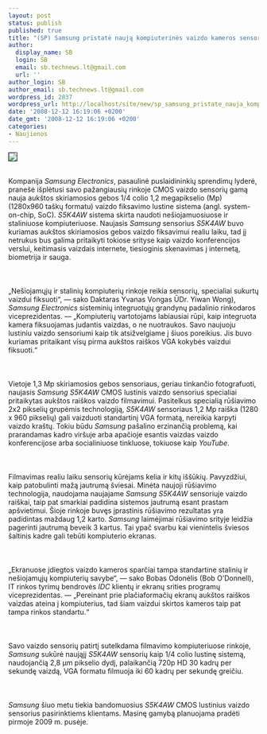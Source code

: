 ```yaml
---
layout: post
status: publish
published: true
title: "(SP) Samsung pristatė naują kompiuterinės vaizdo kameros sensorių"
author:
  display_name: SB
  login: SB
  email: sb.technews.lt@gmail.com
  url: ''
author_login: SB
author_email: sb.technews.lt@gmail.com
wordpress_id: 2837
wordpress_url: http://localhost/site/new/sp_samsung_pristate_nauja_kompiuterines_vaizdo_kameros_sensoriu/
date: '2008-12-12 16:19:06 +0200'
date_gmt: '2008-12-12 16:19:06 +0200'
categories:
- Naujienos
---
```

<div class="imgright"><img src="http://tbn0.google.com/images?q=tbn:XQxcUubrDWnr3M:http://www.textually.org/picturephoning/archives/images/set3/samsung_logo.jpg" border="1"></div>
<p><br>Kompanija <i>Samsung Electronics</i>, pasaulinė puslaidininkių sprendimų lyderė, pranešė išplėtusi savo pažangiausių rinkoje CMOS vaizdo sensorių gamą nauja aukštos skiriamosios gebos 1/4 colio 1,2 megapikselio (Mp) (1280x960 taškų formatu) vaizdo fiksavimo lustine sistema (angl. system-on-chip, SoC). <i>S5K4AW</i> sistema skirta naudoti nešiojamuosiuose ir staliniuose kompiuteriuose. Naujasis <i>Samsung</i> sensorius <i>S5K4AW</i> buvo kuriamas aukštos skiriamosios gebos vaizdo fiksavimui realiu laiku, tad jį netrukus bus galima pritaikyti tokiose srityse kaip vaizdo konferencijos verslui, keitimasis vaizdais internete, tiesioginis skenavimas į internetą, biometrija ir sauga.<br />
<br><br />
<br>„Nešiojamųjų ir stalinių kompiuterių rinkoje reikia sensorių, specialiai sukurtų vaizdui fiksuoti“, — sako Daktaras Yvanas Vongas ŪDr. Yiwan Wong), <i>Samsung Electronics</i> sisteminių integruotųjų grandynų padalinio rinkodaros viceprezidentas. — „Kompiuterių vartotojams labiausiai rūpi, kaip integruota kamera fiksuojamas judantis vaizdas, o ne nuotraukos. Savo naujuoju lustiniu vaizdo sensoriumi kaip tik atsižvelgiame į šiuos poreikius. Jis buvo kuriamas pritaikant visų pirma aukštos raiškos VGA kokybės vaizdui fiksuoti.“<br />
<br><br />
<br>Vietoje 1,3 Mp skiriamosios gebos sensoriaus, geriau tinkančio fotografuoti, naujasis <i>Samsung S5K4AW</i> CMOS lustinis vaizdo sensorius specialiai pritaikytas aukštos raiškos vaizdo filmavimui. Pasitelkus specialią rūšiavimo 2x2 pikselių grupėmis technologiją, <i>S5K4AW</i> sensoriaus 1,2 Mp raiška (1280 x 960 pikselių) gali vaizduoti standartinį VGA formatą, nereikia karpyti vaizdo kraštų. Tokiu būdu <i>Samsung</i> pašalino erzinančią problemą, kai prarandamas kadro viršuje arba apačioje esantis vaizdas vaizdo konferencijose arba socialiniuose tinkluose, tokiuose kaip <i>YouTube</i>.<br />
<br><br />
<br>Filmavimas realiu laiku sensorių kūrėjams kelia ir kitų iššūkių. Pavyzdžiui, kaip patobulinti mažą jautrumą šviesai. Minėta naujoji rūšiavimo technologija, naudojama naujajame <i>Samsung S5K4AW</i> sensoriuje vaizdo raiškai, taip pat smarkiai padidina sistemos jautrumą esant prastam apšvietimui. Šioje rinkoje buvęs įprastinis rūšiavimo rezultatas yra padidintas maždaug 1,2 karto. <i>Samsung</i> laimėjimai rūšiavimo srityje leidžia pagerinti jautrumą beveik 3 kartus. Tai ypač svarbu kai vienintelis šviesos šaltinis kadre gali tebūti kompiuterio ekranas.<br />
<br><br />
<br>„Ekranuose įdiegtos vaizdo kameros sparčiai tampa standartine stalinių ir nešiojamųjų kompiuterių savybe“, — sako Bobas Odonėlis (Bob O’Donnell), IT rinkos tyrimų bendrovės <i>IDC</i> klientų ir ekranų srities programų viceprezidentas. — „Pereinant prie plačiaformačių ekranų aukštos raiškos vaizdas ateina į kompiuterius, tad šiam vaizdui skirtos kameros taip pat tampa rinkos standartu.“<br />
<br><br />
<br>Savo vaizdo sensorių patirtį sutelkdama filmavimo kompiuteriuose rinkoje, <i>Samsung</i> sukūrė naująjį <i>S5K4AW</i> sensorių kaip 1/4 colio lustinę sistemą, naudojančią 2,8 µm pikselio dydį, palaikančią 720p HD 30 kadrų per sekundę vaizdą, VGA formatu filmuoja iki 60 kadrų per sekundę greičiu.<br />
<br><br />
<br><i>Samsung</i> šiuo metu tiekia bandomuosius <i>S5K4AW</i> CMOS lustinius vaizdo sensorius pasirinktiems klientams. Masinę gamybą planuojama pradėti pirmoje 2009 m. pusėje.<br />
<br><br />
<br><br />
<br></p>
